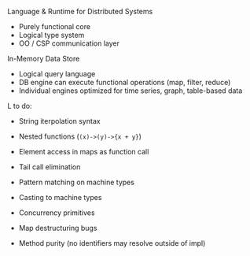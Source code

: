 

Language & Runtime for Distributed Systems

- Purely functional core
- Logical type system
- OO / CSP communication layer

In-Memory Data Store

- Logical query language
- DB engine can execute functional operations (map, filter, reduce)
- Individual engines optimized for time series, graph, table-based data


L to do:
- String iterpolation syntax
- Nested functions (`(x)->(y)->{x + y}`)
- Element access in maps as function call
- Tail call elimination

- Pattern matching on machine types
- Casting to machine types
- Concurrency primitives
- Map destructuring bugs 
- Method purity (no identifiers may resolve outside of impl)